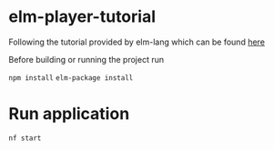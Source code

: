 # elm-player-tutorial
Following the tutorial provided by elm-lang which can be found [here](https://www.elm-tutorial.org/en/)

Before building or running the project run

`npm install`
`elm-package install`

# Run application 

`nf start`
